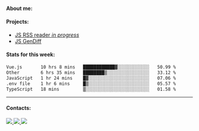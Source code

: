 #### About me:

#### Projects:
- [JS RSS reader *in progress*](https://github.com/GKoil/frontend-project-lvl3)
- [JS GenDiff](https://github.com/GKoil/GenDiff)

#### Stats for this week:
<!--START_SECTION:waka-->

```txt
Vue.js       10 hrs 8 mins   ████████████▓░░░░░░░░░░░░   50.99 %
Other        6 hrs 35 mins   ████████▒░░░░░░░░░░░░░░░░   33.12 %
JavaScript   1 hr 24 mins    █▓░░░░░░░░░░░░░░░░░░░░░░░   07.06 %
.env file    1 hr 6 mins     █▒░░░░░░░░░░░░░░░░░░░░░░░   05.57 %
TypeScript   18 mins         ▒░░░░░░░░░░░░░░░░░░░░░░░░   01.58 %
```

<!--END_SECTION:waka-->
---
#### Contacts:

<a target='_blank' title='LinkedIn' href="https://www.linkedin.com/in/gkoil/">
  <img src="https://img.shields.io/badge/LinkedIn-0077B5?style=for-the-badge&logo=linkedin&logoColor=white" />
</a>
<a target='_blank' title='Telegram' href="https://t.me/gkoil">
  <img src="https://img.shields.io/badge/Telegram-2CA5E0?style=for-the-badge&logo=telegram&logoColor=white" />
</a>
<a target='_blank' title='Gmail' href="mailto: gk.grigorev@gmail.com">
  <img src="https://img.shields.io/badge/Gmail-D14836?style=for-the-badge&logo=gmail&logoColor=white" />
</a>

